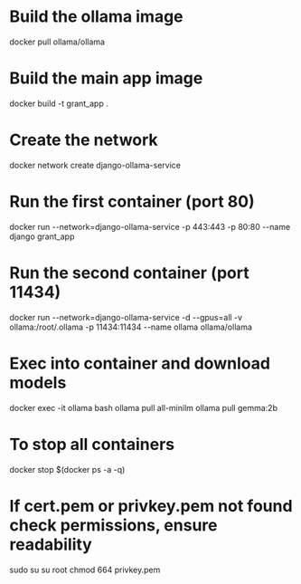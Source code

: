 # Build the ollama image
docker pull ollama/ollama

# Build the main app image
docker build -t grant_app .

# Create the network
docker network create django-ollama-service

# Run the first container (port 80)
docker run --network=django-ollama-service -p 443:443 -p 80:80 --name django grant_app

# Run the second container (port 11434)
docker run --network=django-ollama-service -d --gpus=all -v ollama:/root/.ollama -p 11434:11434 --name ollama ollama/ollama

# Exec into container and download models
docker exec -it ollama bash
ollama pull all-minilm
ollama pull gemma:2b

# To stop all containers
docker stop $(docker ps -a -q)

# If cert.pem or privkey.pem not found check permissions, ensure readability
sudo su
su root
chmod 664 privkey.pem